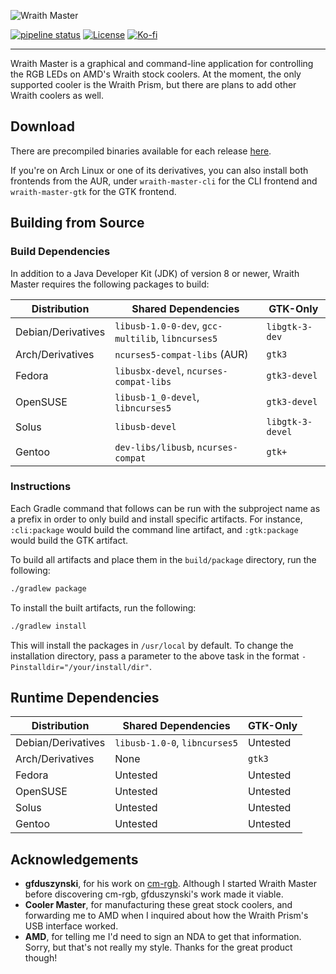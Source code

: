 ![Wraith Master][wraith-master-logo]

[![pipeline status][pipeline-status]](https://gitlab.com/serebit/wraith-master/commits/master)
[![License][license-badge]](https://www.apache.org/licenses/LICENSE-2.0.html)
[![Ko-fi][kofi-badge]](https://ko-fi.com/serebit)

---

Wraith Master is a graphical and command-line application for controlling the RGB LEDs on AMD's Wraith stock coolers. At the moment, the only supported cooler is the Wraith Prism, but there are plans to add other Wraith coolers as well.

## Download

There are precompiled binaries available for each release [here](https://gitlab.com/serebit/wraith-master/-/releases).

If you're on Arch Linux or one of its derivatives, you can also install both frontends from the AUR, under `wraith-master-cli` for the CLI frontend and `wraith-master-gtk` for the GTK frontend. 

## Building from Source

### Build Dependencies

In addition to a Java Developer Kit (JDK) of version 8 or newer, Wraith Master requires the following packages to build:
 
| Distribution       | Shared Dependencies                               | GTK-Only         |
|--------------------|---------------------------------------------------|------------------|
| Debian/Derivatives | `libusb-1.0-0-dev`, `gcc-multilib`, `libncurses5` | `libgtk-3-dev`   |
| Arch/Derivatives   | `ncurses5-compat-libs` (AUR)                      | `gtk3`           |
| Fedora             | `libusbx-devel`, `ncurses-compat-libs`            | `gtk3-devel`     |
| OpenSUSE           | `libusb-1_0-devel`, `libncurses5`                 | `gtk3-devel`     |
| Solus              | `libusb-devel`                                    | `libgtk-3-devel` |
| Gentoo             | `dev-libs/libusb`, `ncurses-compat`               | `gtk+`           |

### Instructions

Each Gradle command that follows can be run with the subproject name as a prefix in order to only build and install specific artifacts. For instance, `:cli:package` would build the command line artifact, and `:gtk:package` would build the GTK artifact.

To build all artifacts and place them in the `build/package` directory, run the following:

```bash
./gradlew package
```

To install the built artifacts, run the following:

```bash
./gradlew install
```

This will install the packages in `/usr/local` by default. To change the installation directory, pass a parameter to the above task in the format `-Pinstalldir="/your/install/dir"`.

## Runtime Dependencies

| Distribution       | Shared Dependencies           | GTK-Only |
|--------------------|-------------------------------|----------|
| Debian/Derivatives | `libusb-1.0-0`, `libncurses5` | Untested |
| Arch/Derivatives   | None                          | `gtk3`   |
| Fedora             | Untested                      | Untested |
| OpenSUSE           | Untested                      | Untested |
| Solus              | Untested                      | Untested |
| Gentoo             | Untested                      | Untested |

## Acknowledgements

- **gfduszynski**, for his work on [cm-rgb](https://github.com/gfduszynski/cm-rgb). Although I started Wraith Master before discovering cm-rgb, gfduszynski's work made it viable.
- **Cooler Master**, for manufacturing these great stock coolers, and forwarding me to AMD when I inquired about how the Wraith Prism's USB interface worked.
- **AMD**, for telling me I'd need to sign an NDA to get that information. Sorry, but that's not really my style. Thanks for the great product though!

[wraith-master-logo]: https://serebit.com/images/wraith-master-banner-nopad.svg "Wraith Master"
[pipeline-status]: https://gitlab.com/serebit/wraith-master/badges/master/pipeline.svg "Pipeline Status"
[license-badge]: https://img.shields.io/badge/License-Apache%202.0-lightgrey.svg "License"
[kofi-badge]: https://img.shields.io/badge/-ko--fi-ff5f5f?logo=ko-fi&logoColor=white "Ko-fi"
